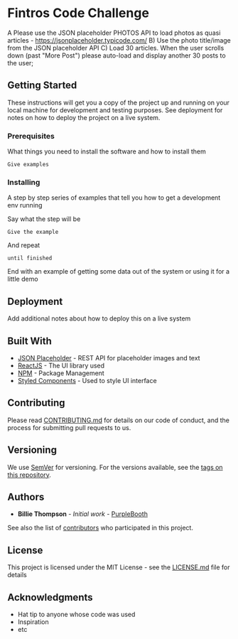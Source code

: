 # Fintros Code Challenge

A Please use the JSON placeholder PHOTOS API to load photos as quasi articles - https://jsonplaceholder.typicode.com/
B) Use the photo title/image from the JSON placeholder API
C) Load 30 articles. When the user scrolls down (past "More Post") please auto-load and display another 30 posts to the user; 

## Getting Started

These instructions will get you a copy of the project up and running on your local machine for development and testing purposes. See deployment for notes on how to deploy the project on a live system.

### Prerequisites

What things you need to install the software and how to install them

```
Give examples
```

### Installing

A step by step series of examples that tell you how to get a development env running

Say what the step will be

```
Give the example
```

And repeat

```
until finished
```

End with an example of getting some data out of the system or using it for a little demo

## Deployment

Add additional notes about how to deploy this on a live system

## Built With

* [JSON Placeholder](https://jsonplaceholder.typicode.com/) - REST API for placeholder images and text
* [ReactJS](https://reactjs.org/) - The UI library used
* [NPM](https://www.npmjs.com/) - Package Management
* [Styled Components](https://www.styled-components.com/) - Used to style UI interface

## Contributing

Please read [CONTRIBUTING.md](https://gist.github.com/PurpleBooth/b24679402957c63ec426) for details on our code of conduct, and the process for submitting pull requests to us.

## Versioning

We use [SemVer](http://semver.org/) for versioning. For the versions available, see the [tags on this repository](https://github.com/your/project/tags). 

## Authors

* **Billie Thompson** - *Initial work* - [PurpleBooth](https://github.com/PurpleBooth)

See also the list of [contributors](https://github.com/your/project/contributors) who participated in this project.

## License

This project is licensed under the MIT License - see the [LICENSE.md](LICENSE.md) file for details

## Acknowledgments

* Hat tip to anyone whose code was used
* Inspiration
* etc


